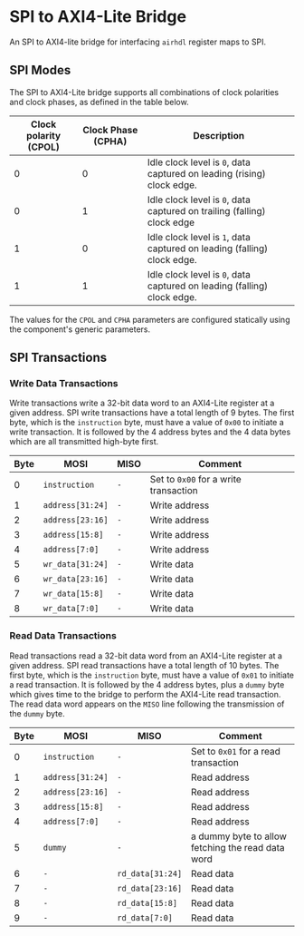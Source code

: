 # SPI to AXI4-Lite Bridge

An SPI to AXI4-lite bridge for interfacing `airhdl` register maps to SPI.

## SPI Modes

The SPI to AXI4-Lite bridge supports all combinations of clock polarities and clock phases, as defined in the table below.

| Clock polarity (CPOL) | Clock Phase (CPHA) | Description |
| --------------------- | ------------------ | ----------- |
| 0 | 0 | Idle clock level is `0`, data captured on leading (rising) clock edge. |
| 0 | 1 | Idle clock level is `0`, data captured on trailing (falling) clock edge |
| 1 | 0 | Idle clock level is `1`, data captured on leading (falling) clock edge. |
| 1 | 1 | Idle clock level is `0`, data captured on leading (falling) clock edge. |

The values for the `CPOL` and `CPHA` parameters are configured statically using the component's generic parameters.

## SPI Transactions

### Write Data Transactions

Write transactions write a 32-bit data word to an AXI4-Lite register at a given address. SPI write transactions have a total length of 9 bytes. The first byte, which is the `instruction` byte, must have a value of `0x00` to initiate a write transaction. It is followed by the 4 address bytes and the 4 data bytes which are all transmitted high-byte first.

| Byte | MOSI    | MISO | Comment |
| ---- | ------- | ---- | ------- |
| 0    | `instruction` | `-` | Set to `0x00` for a write transaction |
| 1    | `address[31:24]` | `-` | Write address |
| 2    | `address[23:16]` | `-` | Write address |
| 3    | `address[15:8]` | `-` | Write address |
| 4    | `address[7:0]` | `-` | Write address |
| 5    | `wr_data[31:24]` | `-` | Write data |
| 6    | `wr_data[23:16]` | `-` | Write data |
| 7    | `wr_data[15:8]` | `-` | Write data |
| 8    | `wr_data[7:0]` | `-` | Write data |

### Read Data Transactions

Read transactions read a 32-bit data word from an AXI4-Lite register at a given address. SPI read transactions have a total length of 10 bytes. The first byte, which is the `instruction` byte, must have a value of `0x01` to initiate a read transaction. It is followed by the 4 address bytes, plus a `dummy` byte which gives time to the bridge to perform the AXI4-Lite read transaction. The read data word appears on the `MISO` line following the transmission of the `dummy` byte.

| Byte | MOSI    | MISO | Comment |
| ---- | ------- | ---- | ------- |
| 0    | `instruction` | `-` | Set to `0x01` for a read transaction |
| 1    | `address[31:24]` | `-` | Read address |
| 2    | `address[23:16]` | `-` | Read address |
| 3    | `address[15:8]` | `-` | Read address |
| 4    | `address[7:0]` | `-` | Read address |
| 5    | `dummy` | `-` | a dummy byte to allow fetching the read data word |
| 6    | `-` | `rd_data[31:24]` | Read data |
| 7    | `-` | `rd_data[23:16]` | Read data|
| 8    | `-` | `rd_data[15:8]` | Read data|
| 9    | `-` | `rd_data[7:0]` | Read data|
